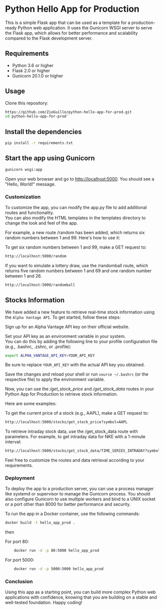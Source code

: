 # Python Hello App for Production

This is a simple Flask app that can be used as a template for a production-ready Python web application. It uses the Gunicorn WSGI server to serve the Flask app, which allows for better performance and scalability compared to the Flask development server.

## Requirements

- Python 3.6 or higher
- Flask 2.0 or higher
- Gunicorn 20.1.0 or higher

## Usage

Clone this repository:

```bash
https://github.com/ZioGuillo/python-hello-app-for-prod.git
cd python-hello-app-for-prod'
```

## Install the dependencies

```bash
pip install -r requirements.txt
```

## Start the app using Gunicorn

```bash
gunicorn wsgi:app
```

Open your web browser and go to <http://localhost:5000>. You should see a "Hello, World!" message.

### Customization

To customize the app, you can modify the app.py file to add additional routes and functionality.  
You can also modify the HTML templates in the templates directory to change the look and feel of the app.

For example, a new route /random has been added, which returns six random numbers between 1 and 99. Here's how to use it:

To get six random numbers between 1 and 99, make a GET request to:

```bash
http://localhost:5000/random

```

If you want to simulate a lottery draw, use the /randomball route, which returns five random numbers between 1 and 69 and one random number between 1 and 26.

```bash
http://localhost:5000/randomball
```

## Stocks Information

We have added a new feature to retrieve real-time stock information using the `Alpha Vantage API`. 
To get started, follow these steps:

Sign up for an Alpha Vantage API key on their official website.

Set your API key as an environment variable in your system.  
You can do this by adding the following line to your profile configuration file (e.g., .bashrc, .zshrc, or .profile):

```bash
export ALPHA_VANTAGE_API_KEY=YOUR_API_KEY
```

Be sure to replace `YOUR_API_KEY` with the actual API key you obtained.

Save the changes and reload your shell or run `source ~/.bashrc` (or the respective file) to apply the environment variable.

Now, you can use the */get_stock_price* and */get_stock_data* routes in your Python App for Production to retrieve stock information. 

Here are some examples:

To get the current price of a stock (e.g., AAPL), make a GET request to:

```bash
http://localhost:5000/stocks/get_stock_price?symbol=AAPL
```

To retrieve intraday stock data, use the /get_stock_data route with parameters. For example, to get intraday data for NKE with a 1-minute interval:

```bash
http://localhost:5000/stocks/get_stock_data/TIME_SERIES_INTRADAY?symbol=NKE&interval=1min
```

Feel free to customize the routes and data retrieval according to your requirements.

### Deployment

To deploy the app to a production server, you can use a process manager like systemd or supervisor to manage the Gunicorn process. You should also configure Gunicorn to use multiple workers and bind to a UNIX socket or a port other than 8000 for better performance and security.

To run the app in a Docker container, use the following commands:

```bash
docker build -t hello_app_prod .
```

then

For port 80:

```bash
    docker run -d -p 80:5000 hello_app_prod
```

For port 5000:

```bash
    docker run -d -p 5000:5000 hello_app_prod
```

### Conclusion

Using this app as a starting point, you can build more complex Python web applications with confidence, knowing that you are building on a stable and well-tested foundation. Happy coding!
